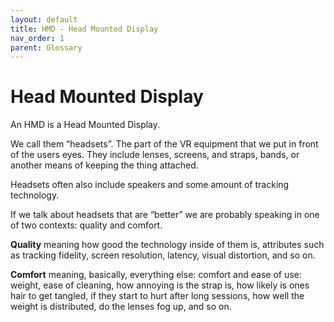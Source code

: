 ```yaml
---
layout: default
title: HMD - Head Mounted Display
nav_order: 1
parent: Glossary
---
```

# Head Mounted Display

An HMD is a Head Mounted Display.

We call them “headsets”. The part of the VR equipment that we put in front of the users eyes. They include lenses, screens, and straps, bands, or another means of keeping the thing attached.

Headsets often also include speakers and some amount of tracking technology. 

If we talk about headsets that are “better” we are probably speaking in one of two contexts: quality and comfort.

**Quality** meaning how good the technology inside of them is, attributes such as tracking fidelity, screen resolution, latency, visual distortion, and so on.

**Comfort** meaning, basically, everything else: comfort and ease of use: weight, ease of cleaning, how annoying is the strap is, how likely is ones hair to get tangled, if they start to hurt after long sessions, how well the weight is distributed, do the lenses fog up, and so on.